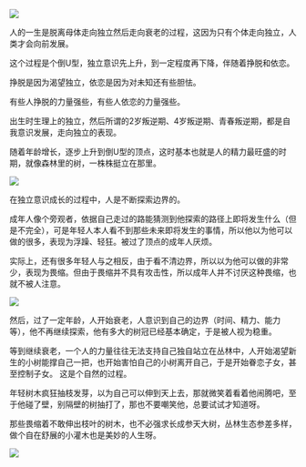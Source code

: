 ![](https://upload-images.jianshu.io/upload_images/6943526-d3cae52ea68202c8.jpg?imageMogr2/auto-orient/strip%7CimageView2/2/w/1240)

人的一生是脱离母体走向独立然后走向衰老的过程，这因为只有个体走向独立，人类才会向前发展。

这个过程是个倒U型，独立意识先上升，到一定程度再下降，伴随着挣脱和依恋。

挣脱是因为渴望独立，依恋是因为对未知还有些胆怯。

有些人挣脱的力量强些，有些人依恋的力量强些。

出生时生理上的独立，然后所谓的2岁叛逆期、4岁叛逆期、青春叛逆期，都是自我意识发展，走向独立的表现。

随着年龄增长，逐步上升到倒U型的顶点，这时基本也就是人的精力最旺盛的时期，就像森林里的树，一株株挺立在那里。

![](https://upload-images.jianshu.io/upload_images/6943526-0c61e7945209a1f5.png?imageMogr2/auto-orient/strip%7CimageView2/2/w/1240)

在独立意识成长的过程中，人是不断探索边界的。

成年人像个旁观者，依据自己走过的路能猜测到他探索的路径上即将发生什么（但是不完全），可是年轻人本人看不到那些未来即将发生的事情，所以他以为他可以做的很多，表现为浮躁、轻狂。被过了顶点的成年人厌烦。

实际上，还有很多年轻人与之相反，由于看不清边界，所以以为他可以做的非常少，表现为畏缩。但由于畏缩并不具有攻击性，所以成年人并不讨厌这种畏缩，也就不被人注意。

![](https://upload-images.jianshu.io/upload_images/6943526-df93585f6559f21a.jpg?imageMogr2/auto-orient/strip%7CimageView2/2/w/1240)


然后，过了一定年龄，人开始衰老，人意识到自己的边界（时间、精力、能力等），他不再继续探索，他有多大的树冠已经基本确定，于是被人视为稳重。

等到继续衰老，一个人的力量往往无法支持自己独自站立在丛林中，人开始渴望新生的小树能撑自己一把，也开始害怕自己的小树离开自己，于是开始眷恋子女，甚至控制子女。
这是个自然的过程。

年轻树木疯狂抽枝发芽，以为自己可以伸到天上去，那就微笑着看着他闹腾吧，至于他碰了壁，别隔壁的树抽打了，那也不要嘲笑他，总要试试才知道呀。

那些畏缩着不敢伸出枝叶的树木，也不必强求长成参天大树，丛林生态参差多样，做个自在舒展的小灌木也是美妙的人生呀。

![](https://upload-images.jianshu.io/upload_images/6943526-b9e0df269941a9e1.gif?imageMogr2/auto-orient/strip)

